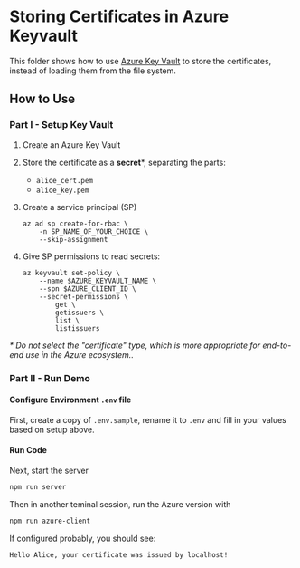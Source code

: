 # Storing Certificates in Azure Keyvault

This folder shows how to use [Azure Key Vault](https://azure.microsoft.com/en-us/services/key-vault/) to store the certificates, instead of loading them from the file system.

## How to Use

### Part I - Setup Key Vault

1. Create an Azure Key Vault
2. Store the certificate as a **secret***, separating the parts:
	- `alice_cert.pem`
	- `alice_key.pem`

3. Create a service principal (SP) 
	```
	az ad sp create-for-rbac \
		-n SP_NAME_OF_YOUR_CHOICE \
		--skip-assignment
	```

3. Give SP permissions to read secrets:
	```
	az keyvault set-policy \
		--name $AZURE_KEYVAULT_NAME \
		--spn $AZURE_CLIENT_ID \
		--secret-permissions \
			get \
			getissuers \
			list \
			listissuers
	```

_* Do not select the "certificate" type, which is more appropriate for end-to-end use in the Azure ecosystem.._

### Part II - Run Demo

#### Configure Environment `.env` file

First, create a copy of `.env.sample`, rename it to `.env` and fill in your values based on setup above.

#### Run Code

Next, start the server

```bash
npm run server
```

Then in another teminal session, run the Azure version with

```bash
npm run azure-client
```

If configured probably, you should see:

```
Hello Alice, your certificate was issued by localhost!
```